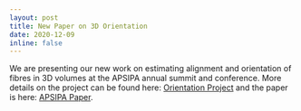 ```yaml
---
layout: post
title: New Paper on 3D Orientation
date: 2020-12-09
inline: false
---
```


We are presenting our new work on estimating alignment and orientation of fibres in 3D volumes at the APSIPA annual summit and conference. More details on the project can be found here: [Orientation Project](../../research/orientation/) and the paper is here: [APSIPA Paper](../../assets/pdf/2020_APSIPA.pdf).

<div class="row justify-content-center">
  <div class="col-sm-5 mt-3 mt-md-0"><img class="img-fluid rounded z-depth-1 p-2" src="{{ '/assets/img/range_orig.gif' | relative_url }}" alt="" title="Original Range of Angles"/></div>
</div>
